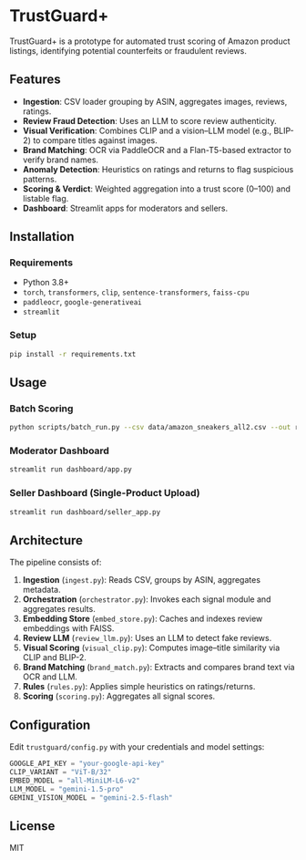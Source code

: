 # TrustGuard+

TrustGuard+ is a prototype for automated trust scoring of Amazon product listings, identifying potential counterfeits or fraudulent reviews.

## Features

- **Ingestion**: CSV loader grouping by ASIN, aggregates images, reviews, ratings.
- **Review Fraud Detection**: Uses an LLM to score review authenticity.
- **Visual Verification**: Combines CLIP and a vision–LLM model (e.g., BLIP-2) to compare titles against images.
- **Brand Matching**: OCR via PaddleOCR and a Flan-T5-based extractor to verify brand names.
- **Anomaly Detection**: Heuristics on ratings and returns to flag suspicious patterns.
- **Scoring & Verdict**: Weighted aggregation into a trust score (0–100) and listable flag.
- **Dashboard**: Streamlit apps for moderators and sellers.

## Installation

### Requirements

- Python 3.8+
- `torch`, `transformers`, `clip`, `sentence-transformers`, `faiss-cpu`
- `paddleocr`, `google-generativeai`
- `streamlit`

### Setup

```bash
pip install -r requirements.txt
```

## Usage

### Batch Scoring

```bash
python scripts/batch_run.py --csv data/amazon_sneakers_all2.csv --out reports.json
```

### Moderator Dashboard

```bash
streamlit run dashboard/app.py
```

### Seller Dashboard (Single-Product Upload)

```bash
streamlit run dashboard/seller_app.py
```

## Architecture

The pipeline consists of:

1. **Ingestion** (`ingest.py`): Reads CSV, groups by ASIN, aggregates metadata.
2. **Orchestration** (`orchestrator.py`): Invokes each signal module and aggregates results.
3. **Embedding Store** (`embed_store.py`): Caches and indexes review embeddings with FAISS.
4. **Review LLM** (`review_llm.py`): Uses an LLM to detect fake reviews.
5. **Visual Scoring** (`visual_clip.py`): Computes image–title similarity via CLIP and BLIP-2.
6. **Brand Matching** (`brand_match.py`): Extracts and compares brand text via OCR and LLM.
7. **Rules** (`rules.py`): Applies simple heuristics on ratings/returns.
8. **Scoring** (`scoring.py`): Aggregates all signal scores.

## Configuration

Edit `trustguard/config.py` with your credentials and model settings:

```python
GOOGLE_API_KEY = "your-google-api-key"
CLIP_VARIANT = "ViT-B/32"
EMBED_MODEL = "all-MiniLM-L6-v2"
LLM_MODEL = "gemini-1.5-pro"
GEMINI_VISION_MODEL = "gemini-2.5-flash"
```

## License

MIT
